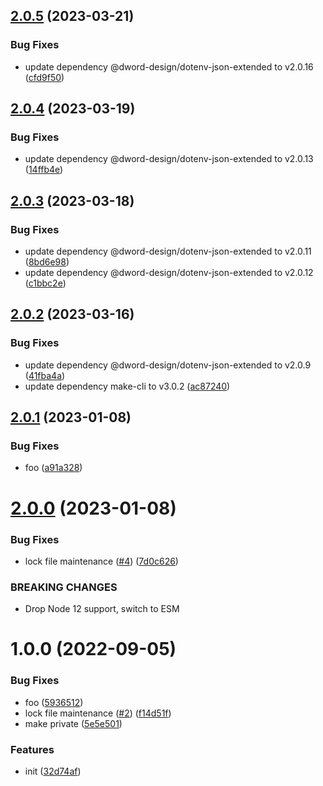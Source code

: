 ## [2.0.5](https://github.com/dword-design/notion-get-property-id/compare/v2.0.4...v2.0.5) (2023-03-21)


### Bug Fixes

* update dependency @dword-design/dotenv-json-extended to v2.0.16 ([cfd9f50](https://github.com/dword-design/notion-get-property-id/commit/cfd9f50b3af22edb5ede220eabcfaa6e2c66ddf4))

## [2.0.4](https://github.com/dword-design/notion-get-property-id/compare/v2.0.3...v2.0.4) (2023-03-19)


### Bug Fixes

* update dependency @dword-design/dotenv-json-extended to v2.0.13 ([14ffb4e](https://github.com/dword-design/notion-get-property-id/commit/14ffb4e7baf88e302aebddc481c634f63251cff3))

## [2.0.3](https://github.com/dword-design/notion-get-property-id/compare/v2.0.2...v2.0.3) (2023-03-18)


### Bug Fixes

* update dependency @dword-design/dotenv-json-extended to v2.0.11 ([8bd6e98](https://github.com/dword-design/notion-get-property-id/commit/8bd6e98e53f9839de4f9c6d034783c2889cfd2af))
* update dependency @dword-design/dotenv-json-extended to v2.0.12 ([c1bbc2e](https://github.com/dword-design/notion-get-property-id/commit/c1bbc2e2f4020e23e6b0ca5aaba9c23fc951b2a5))

## [2.0.2](https://github.com/dword-design/notion-get-property-id/compare/v2.0.1...v2.0.2) (2023-03-16)


### Bug Fixes

* update dependency @dword-design/dotenv-json-extended to v2.0.9 ([41fba4a](https://github.com/dword-design/notion-get-property-id/commit/41fba4a9eefbf6f306b3b03d5c3d3cde0f2bc9ac))
* update dependency make-cli to v3.0.2 ([ac87240](https://github.com/dword-design/notion-get-property-id/commit/ac87240994e6309e27c5bfb03e151f414e892889))

## [2.0.1](https://github.com/dword-design/notion-get-property-id/compare/v2.0.0...v2.0.1) (2023-01-08)


### Bug Fixes

* foo ([a91a328](https://github.com/dword-design/notion-get-property-id/commit/a91a328ad3bc173f8df8e7b1165b8a2b40a7b3f1))

# [2.0.0](https://github.com/dword-design/notion-get-property-id/compare/v1.0.0...v2.0.0) (2023-01-08)


### Bug Fixes

* lock file maintenance ([#4](https://github.com/dword-design/notion-get-property-id/issues/4)) ([7d0c626](https://github.com/dword-design/notion-get-property-id/commit/7d0c6266a658e891c01b718781e9fa20eb2f1e07))


### BREAKING CHANGES

* Drop Node 12 support, switch to ESM

# 1.0.0 (2022-09-05)


### Bug Fixes

* foo ([5936512](https://github.com/dword-design/notion-get-property-id/commit/5936512ec97fe6cf1c1f7aa71c71844df97669bf))
* lock file maintenance ([#2](https://github.com/dword-design/notion-get-property-id/issues/2)) ([f14d51f](https://github.com/dword-design/notion-get-property-id/commit/f14d51ff73278d6a2fedb69444f6ed4a88693d2b))
* make private ([5e5e501](https://github.com/dword-design/notion-get-property-id/commit/5e5e501f90e48c97d247a7e2d72c2cad45015fc8))


### Features

* init ([32d74af](https://github.com/dword-design/notion-get-property-id/commit/32d74afb65f7254448b02b6a2129aea33d410444))
